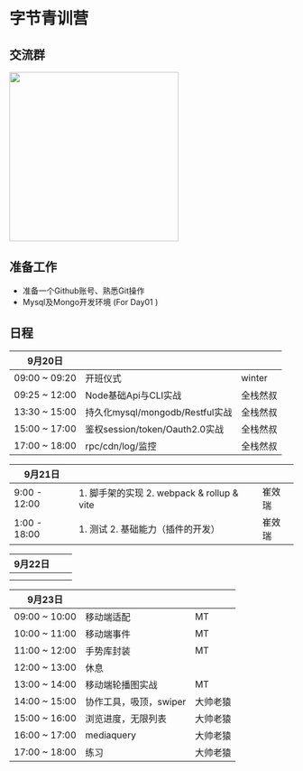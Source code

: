 # 字节青训营

## 交流群

<img src="https://gitee.com/josephxia/picgo/raw/master/juejin/Snip20210923_2.png" width="300px">

## 准备工作

- 准备一个Github账号、熟悉Git操作
- Mysql及Mongo开发环境 (For Day01 )


## 日程

| 9月20日      |                                 |          |
| ------------- | ------------------------------- | -------- |
| 09:00 ~ 09:20 | 开班仪式                        | winter   |
| 09:25 ~ 12:00 | Node基础Api与CLI实战            | 全栈然叔 |
| 13:30 ~ 15:00 | 持久化mysql/mongodb/Restful实战 | 全栈然叔 |
| 15:00 ~ 17:00 | 鉴权session/token/Oauth2.0实战  | 全栈然叔 |
| 17:00 ~ 18:00 | rpc/cdn/log/监控                | 全栈然叔 |

| 9月21日 |      |      |
|-|-|-|
|9:00 - 12:00|1. 脚手架的实现 2. webpack & rollup & vite |崔效瑞|
|1:00 - 18:00|1. 测试 2. 基础能力（插件的开发）|崔效瑞|


| 9月22日 |      |      |
| -------- | ---- | ---- |
|          |      |      |
|          |      |      |

| 9月23日            |                        |          |
| ------------------- | ---------------------- | -------- |
| 09:00	~	10:00 | 移动端适配  | MT         |
| 10:00	~	11:00 | 移动端事件            |  MT        |
| 11:00	~	12:00 | 手势库封装               | MT         |
| 12:00	~	13:00 | 休息                      |          |
| 13:00	~	14:00 | 移动端轮播图实战          | MT         |
| 14:00	~	15:00 | 协作工具，吸顶，swiper | 大帅老猿 |
| 15:00	~	16:00 | 浏览进度，无限列表     | 大帅老猿 |
| 16:00	~	17:00 | mediaquery             | 大帅老猿 |
| 17:00	~	18:00 | 练习                   | 大帅老猿 |
